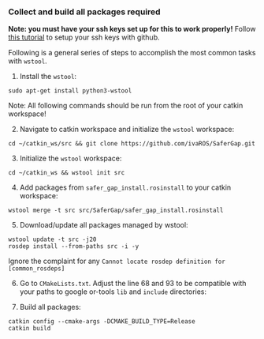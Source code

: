 ### Collect and build all packages required

__Note: you must have your ssh keys set up for this to work properly!__ Follow [this tutorial](https://help.github.com/articles/connecting-to-github-with-ssh/) to setup your ssh keys with github. 

Following is a general series of steps to accomplish the most common tasks with `wstool`.

1. Install the `wstool`:
```
sudo apt-get install python3-wstool
```

Note: All following commands should be run from the root of your catkin workspace!

2. Navigate to catkin workspace and initialize the `wstool` workspace:
```
cd ~/catkin_ws/src && git clone https://github.com/ivaROS/SaferGap.git
```

3. Initialize the `wstool` workspace:
```
cd ~/catkin_ws && wstool init src
```

4. Add packages from `safer_gap_install.rosinstall` to your catkin workspace:
```
wstool merge -t src src/SaferGap/safer_gap_install.rosinstall
```

5. Download/update all packages managed by wstool:
```
wstool update -t src -j20
rosdep install --from-paths src -i -y
```

Ignore the complaint for any `Cannot locate rosdep definition for [common_rosdeps]`

6. Go to `CMakeLists.txt`. Adjust the line 68 and 93 to be compatible with your paths to google or-tools `lib` and `include` directories:

7. Build all packages:
```
catkin config --cmake-args -DCMAKE_BUILD_TYPE=Release
catkin build
```

